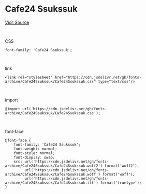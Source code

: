 # Cafe24 Ssukssuk

[Visit Source](https://fonts.cafe24.com/)

&nbsp;

CSS

```
font-family: 'Cafe24 Ssukssuk';
```

&nbsp;

link

```
<link rel="stylesheet" href="https://cdn.jsdelivr.net/gh/fonts-archive/Cafe24Ssukssuk/Cafe24Ssukssuk.css" type="text/css"/>
```

&nbsp;

import

```
@import url('https://cdn.jsdelivr.net/gh/fonts-archive/Cafe24Ssukssuk/Cafe24Ssukssuk.css');
```

&nbsp;

font-face

```
@font-face {
    font-family: 'Cafe24 Ssukssuk';
    font-weight: normal;
    font-style: normal;
    font-display: swap;
    src: url('https://cdn.jsdelivr.net/gh/fonts-archive/Cafe24Ssukssuk/Cafe24Ssukssuk.woff2') format('woff2'),
         url('https://cdn.jsdelivr.net/gh/fonts-archive/Cafe24Ssukssuk/Cafe24Ssukssuk.woff') format('woff'),
         url('https://cdn.jsdelivr.net/gh/fonts-archive/Cafe24Ssukssuk/Cafe24Ssukssuk.ttf') format('truetype');
}
```
